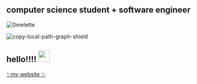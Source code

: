 ## computer science student + software engineer

<p align="left"> <img src="https://komarev.com/ghpvc/?username=0melette&label=Profile%20views&color=0e75b6&style=flat" alt="0melette" /> </p>

![copy-local-path-graph-shield](https://img.shields.io/badge/dynamic/json?url=https%3A%2F%2Fraw.githubusercontent.com%2Fobsidianmd%2Fobsidian-releases%2Frefs%2Fheads%2Fmaster%2Fcommunity-plugin-stats.json&query=%24.%5B%22copy-local-graph-paths%22%5D.downloads&style=flat&label=copy-local-path-graphs&color=purple)


<h2>
  hello!!!!
  <img src="https://media.giphy.com/media/hvRJCLFzcasrR4ia7z/giphy.gif" width="30px"/>
</h2>

 [✨my website ✨](https://0melette.github.io)
